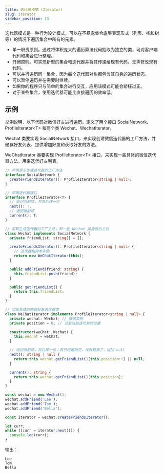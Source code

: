 ```yaml
---
title: 迭代器模式 (Iterator)
slug: iterator
sidebar_position: 10
---
```


迭代器模式是一种行为设计模式，可以在不暴露集合底层表现形式（列表、栈和树等）的情况下遍历集合中所有的元素。

- 单一职责原则。通过将体积庞大的遍历算法代码抽取为独立的类，可对客户端代码和集合进行整理。
- 开闭原则。可实现新型的集合和迭代器并将其传递给现有代码，无需修改现有代码。
- 可以并行遍历同一集合，因为每个迭代器对象都包含其自身的遍历状态。
- 可以暂停遍历并在需要时继续。
- 如果你的程序只与简单的集合进行交互，应用该模式可能会矫枉过正。
- 对于某些集合，使用迭代器可能比直接遍历的效率低。

## 示例

举例说明，以下代码对微信好友进行遍历。定义了两个接口 SocialNetwork、ProfileIterator<T\> 和两个类 Wechat、WechatIterator。

Wechat 类要实现 SocialNetwork 接口，来实现创建微信迭代器的工厂方法，并储存好友列表、提供增加好友和获取好友的方法。

WeChatIterator 类要实现 ProfileIterator<T\> 接口，来实现一些具体的微信迭代器方法，用来迭代好友列表。

```ts
// 声明用于生成迭代器的工厂方法
interface SocialNetwork {
  createFriendsIterator(): ProfileIterator<string | null>;
}

// 声明迭代器接口
interface ProfileIterator<T> {
  // 返回当前项，并向后移一位
  next(): T;
  // 返回当前项
  current(): T;
}

// 实现生成迭代器的工厂方法，和一些 Wechat 类自有的方法
class Wechat implements SocialNetwork {
  private friendList: string[] = [];

  createFriendsIterator(): ProfileIterator<string | null> {
    // 迭代器指向本实例
    return new WeChatIterator(this);
  }

  public addFriend(friend: string) {
    this.friendList.push(friend);
  }

  public getFriendList() {
    return this.friendList;
  }
}

// 实现具体的微信好友迭代器类
class WeChatIterator implements ProfileIterator<string | null> {
  private wechat: Wechat; // 微信实例
  private position = 0; // 记录当前迭代到的位置

  constructor(weChat: Wechat) {
    this.wechat = weChat;
  }

  // 返回当前项，并后移一位；若已经遍历完，没有数据了，返回 null
  next(): string | null {
    return this.wechat.getFriendList()[this.position++] || null;
  }

  current(): string {
    return this.wechat.getFriendList()[this.position];
  }
}

const wechat = new Wechat();
wechat.addFriend('Lee');
wechat.addFriend('Tom');
wechat.addFriend('Bella');

const iterator = wechat.createFriendsIterator();

let curr;
while ((curr = iterator.next())) {
  console.log(curr);
}
```

输出：
```
Lee
Tom
Bella
```